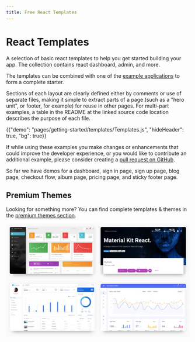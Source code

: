 ```yaml
---
title: Free React Templates
---
```


# React Templates

<p class="description">A selection of basic react templates to help you get started building your app. The collection contains react dashboard, admin, and more.</p>

The templates can be combined with one of the [example applications](https://github.com/mui-org/material-ui/tree/master/examples) to form a complete starter.

Sections of each layout are clearly defined either by comments or use of separate files,
making it simple to extract parts of a page (such as a "hero unit", or footer, for example)
for reuse in other pages.
For multi-part examples, a table in the README at the linked source code location describes
the purpose of each file.

{{"demo": "pages/getting-started/templates/Templates.js", "hideHeader": true, "bg": true}}

If while using these examples you make changes or enhancements that could improve the
developer experience, or you would like to contribute an additional example,
please consider creating a [pull request on GitHub](https://github.com/mui-org/material-ui/pulls).

So far we have demos for a dashboard, sign in page, sign up page, blog page, checkout flow, album page, pricing page, and sticky footer page.

## Premium Themes

Looking for something more? You can find complete templates & themes in the <a href="https://themes.material-ui.com/" data-ga-event-category="premium-themes" data-ga-event-action="click" data-ga-event-label="templates-link">premium themes section</a>.

<a href="https://themes.material-ui.com/" data-ga-event-category="premium-themes" data-ga-event-action="click" data-ga-event-label="templates-image"><img src="/static/images/themes-light.jpg" alt="react templates" /></a>
